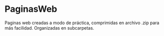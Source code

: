 # PaginasWeb
Paginas web creadas a modo de práctica, comprimidas en archivo .zip para más facilidad.
Organizadas en subcarpetas.

